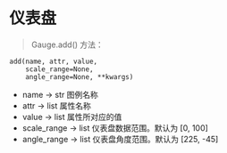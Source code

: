 # 仪表盘

> Gauge.add\(\) 方法：

```text
add(name, attr, value,
    scale_range=None,
    angle_range=None, **kwargs)
```

* name -&gt; str 图例名称
* attr -&gt; list 属性名称
* value -&gt; list 属性所对应的值
* scale\_range -&gt; list 仪表盘数据范围。默认为 \[0, 100\]
* angle\_range -&gt; list 仪表盘角度范围。默认为 \[225, -45\]

